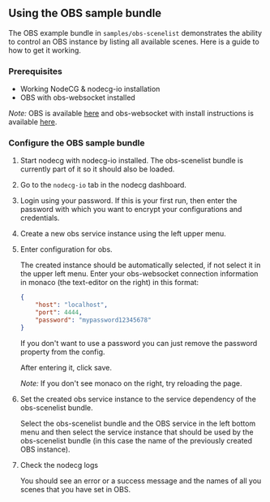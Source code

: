 ## Using the OBS sample bundle

The OBS example bundle in `samples/obs-scenelist` demonstrates the ability to control an OBS instance by listing all available scenes. Here is a guide to how to get it working.

### Prerequisites

-   Working NodeCG & nodecg-io installation
-   OBS with obs-websocket installed

_Note:_ OBS is available [here](https://obsproject.com/de/download) and obs-websocket with install instructions is available [here](https://github.com/Palakis/obs-websocket/releases).

### Configure the OBS sample bundle

1. Start nodecg with nodecg-io installed. The obs-scenelist bundle is currently part of it so it should also be loaded.

2. Go to the `nodecg-io` tab in the nodecg dashboard.

3. Login using your password. If this is your first run, then enter the password with which you want to encrypt your configurations and credentials.

4. Create a new obs service instance using the left upper menu.

5. Enter configuration for obs.

    The created instance should be automatically selected, if not select it in the upper left menu. Enter your obs-websocket connection information in monaco (the text-editor on the right) in this format:

    ```json
    {
        "host": "localhost",
        "port": 4444,
        "password": "mypassword12345678"
    }
    ```

    If you don't want to use a password you can just remove the password property from the config.

    After entering it, click save.

    _Note:_ If you don't see monaco on the right, try reloading the page.

6. Set the created obs service instance to the service dependency of the obs-scenelist bundle.

    Select the obs-scenelist bundle and the OBS service in the left bottom menu and then select the service instance that should be used by the obs-scenelist bundle (in this case the name of the previously created OBS instance).

7. Check the nodecg logs

    You should see an error or a success message and the names of all you scenes that you have set in OBS.
